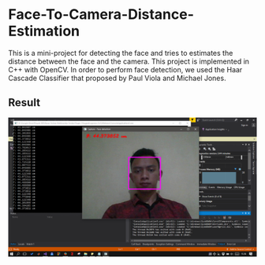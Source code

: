 # Face-To-Camera-Distance-Estimation
This is a mini-project for detecting the face and tries to estimates the distance between the face and the camera. This project is implemented in C++ with OpenCV. In order to perform face detection, we used the Haar Cascade Classifier that proposed by Paul Viola and Michael Jones.

## Result
![alt text](https://github.com/jefflgaol/Face-To-Camera-Distance-Estimation/blob/master/test.png)
